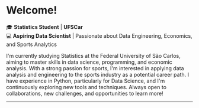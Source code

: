 # Welcome!

🎓 **Statistics Student** | **UFSCar**  
💻 **Aspiring Data Scientist** | Passionate about Data Engineering, Economics, and Sports Analytics  

I'm currently studying Statistics at the Federal University of São Carlos, aiming to master skills in data science, programming, and economic analysis. With a strong passion for sports, I'm interested in applying data analysis and engineering to the sports industry as a potential career path. I have experience in Python, particularly for Data Science, and I'm continuously exploring new tools and techniques. Always open to collaborations, new challenges, and opportunities to learn more!

---
